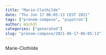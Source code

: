 ```yaml
---
title: "Marie-Clothilde"
date: "Thu Jun 17 06:05:13 CEST 2021"
tags: ["prenom-compose", "pipotron"]
author: m1ch3l
categories: ["generated"]
slug: "prenom-compose/2021-06-17-06:05:13"
---
```


Marie-Clothilde
